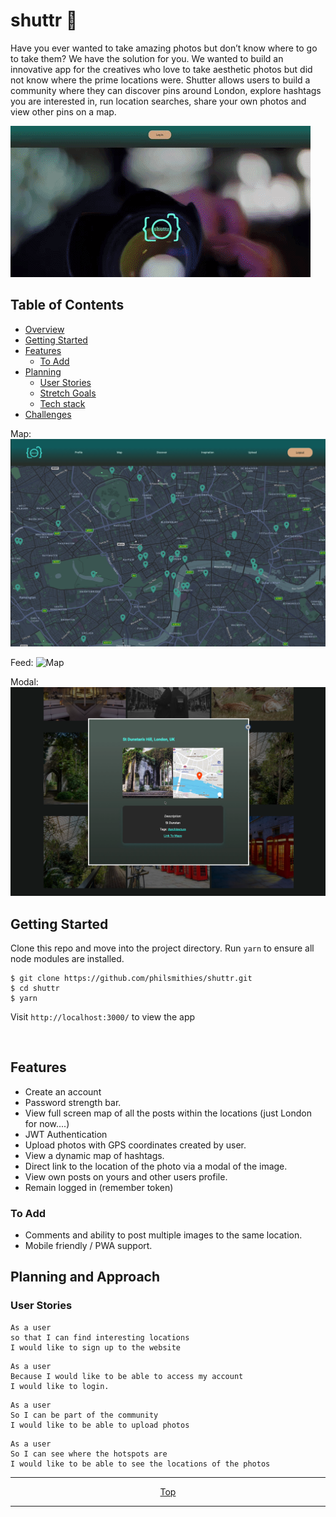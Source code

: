 # shuttr 📸

Have you ever wanted to take amazing photos but don’t know where to go to take them?
We have the solution for you.
We wanted to build an innovative app for the creatives who love to take aesthetic photos but did not know where the prime locations were.
Shutter allows users to build a community where they can discover pins around London, explore hashtags you are interested in, run location searches, share your own photos and view other pins on a map.

![Home](./public/images/shuttr_preview.gif)

<!-- Table of Contents -->

## Table of Contents

- [Overview](#overview)
- [Getting Started](#getting-started)
- [Features](#features)
  - [To Add](#to-add)
- [Planning](#planning)
  - [User Stories](#user-stories)
  - [Stretch Goals](#stretch-goals)
  - [Tech stack](#tech-stack)
- [Challenges](#challenges)

<!-- Overview -->

Map:
![Map](./public/images/preview_map.png)

Feed:
![Map](./public/images/preview_feed.png)

Modal:
![Modal](./public/images/preview_modal.png)

<!-- Getting Started -->

## Getting Started

Clone this repo and move into the project directory.
Run `yarn` to ensure all node modules are installed.

```
$ git clone https://github.com/philsmithies/shuttr.git
$ cd shuttr
$ yarn
```

Visit `http://localhost:3000/` to view the app

<p>&nbsp;</p>

<!-- Features -->

## Features

- Create an account
- Password strength bar.
- View full screen map of all the posts within the locations (just London for now....)
- JWT Authentication
- Upload photos with GPS coordinates created by user.
- View a dynamic map of hashtags.
- Direct link to the location of the photo via a modal of the image.
- View own posts on yours and other users profile.
- Remain logged in (remember token)

<!-- To Add -->

### To Add

- Comments and ability to post multiple images to the same location.
- Mobile friendly / PWA support.

<!-- Planning -->

## Planning and Approach

<!-- User Stories -->

### User Stories

```
As a user
so that I can find interesting locations
I would like to sign up to the website
```

```
As a user
Because I would like to be able to access my account
I would like to login.
```

```
As a user
So I can be part of the community
I would like to be able to upload photos
```

```
As a user
So I can see where the hotspots are
I would like to be able to see the locations of the photos
```

<div align="center">

---

[Top](#table-of-contents)

---

</div>
